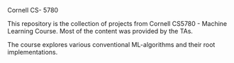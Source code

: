 Cornell CS- 5780

This repository is the collection of projects from Cornell CS5780 - Machine Learning Course. Most of the content was provided by the TAs. 

The course explores various conventional ML-algorithms and their root implementations.
